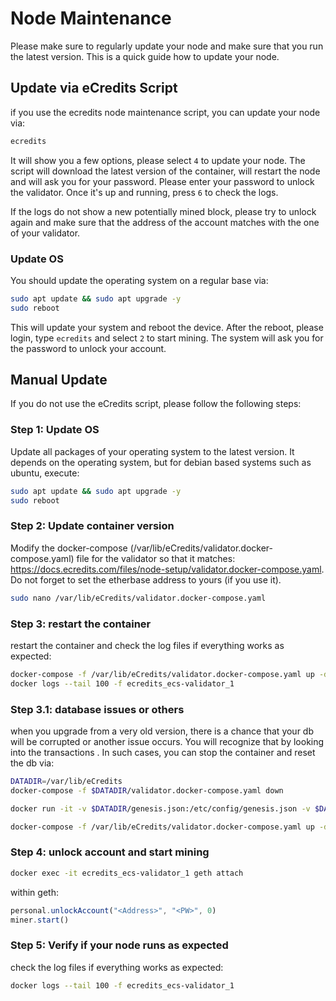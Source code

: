 # Node Maintenance

Please make sure to regularly update your node and make sure that you run the latest version. This is a quick guide how to update your node.

## Update via eCredits Script

if you use the ecredits node maintenance script, you can update your node via:

```bash
ecredits
```

It will show you a few options, please select `4` to update your node. The script will download the latest version of the container, will restart
the node and will ask you for your password. Please enter your password to unlock the validator. Once it's up and running, press `6` to check the logs.  

If the logs do not show a new potentially mined block, please try to unlock again and make sure that the address of the account matches with the one of
your validator.

### Update OS

You should update the operating system on a regular base via:

```bash
sudo apt update && sudo apt upgrade -y
sudo reboot
```

This will update your system and reboot the device. After the reboot, please login, type `ecredits` and select `2` to start mining. The system will ask you for
the password to unlock your account.

## Manual Update

If you do not use the eCredits script, please follow the following steps:

### Step 1: Update OS

Update all packages of your operating system to the latest version. It depends on the operating system, but for debian based systems such as ubuntu, execute:

```bash
sudo apt update && sudo apt upgrade -y
sudo reboot
```

### Step 2: Update container version

Modify the docker-compose (/var/lib/eCredits/validator.docker-compose.yaml) file for the validator so that it matches: <https://docs.ecredits.com/files/node-setup/validator.docker-compose.yaml>. Do not forget to set the etherbase address to yours (if you use it).

```bash
sudo nano /var/lib/eCredits/validator.docker-compose.yaml
```

### Step 3: restart the container

restart the container and check the log files if everything works as expected:  

```bash
docker-compose -f /var/lib/eCredits/validator.docker-compose.yaml up -d
docker logs --tail 100 -f ecredits_ecs-validator_1
```

### Step 3.1: database issues or others

when you upgrade from a very old version, there is a chance that your db will be corrupted or another issue occurs. You will recognize that by looking into the transactions
. In such cases, you can stop the container and reset the db via:

```bash
DATADIR=/var/lib/eCredits
docker-compose -f $DATADIR/validator.docker-compose.yaml down

docker run -it -v $DATADIR/genesis.json:/etc/config/genesis.json -v $DATADIR/datadir:/root/.ethereum -e POD_NAME --entrypoint geth ecredits/node:latest removedb

docker-compose -f /var/lib/eCredits/validator.docker-compose.yaml up -d
```

### Step 4: unlock account and start mining

```bash
docker exec -it ecredits_ecs-validator_1 geth attach
```

within geth:

```javascript
personal.unlockAccount("<Address>", "<PW>", 0)
miner.start()
```

### Step 5: Verify if your node runs as expected

check the log files if everything works as expected:  

```bash
docker logs --tail 100 -f ecredits_ecs-validator_1
```
